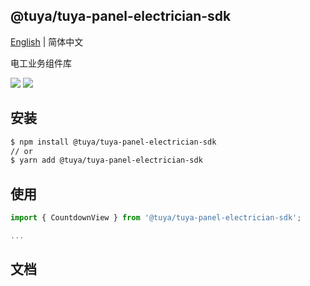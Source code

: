 ## @tuya/tuya-panel-electrician-sdk

[English](./README.md) | 简体中文

电工业务组件库

[![](https://img.shields.io/npm/v/@tuya/tuya-panel-electrician-sdk/latest.svg)](https://www.npmjs.com/package/@tuya/tuya-panel-electrician-sdk)
[![](https://codecov.io/gh/tuya/tuya-panel-sdk/branch/electrician/graph/badge.svg)](https://codecov.io/gh/tuya/tuya-panel-sdk/branches/electrician)

## 安装

```sh
$ npm install @tuya/tuya-panel-electrician-sdk
// or
$ yarn add @tuya/tuya-panel-electrician-sdk
```

## 使用

```js
import { CountdownView } from '@tuya/tuya-panel-electrician-sdk';

...
```

## 文档
